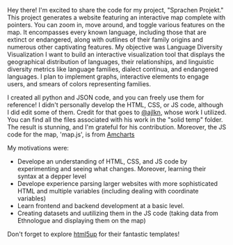 Hey there! I'm excited to share the code for my project, "Sprachen Projekt." This project generates a website featuring an interactive map complete with pointers. You can zoom in, move around, and toggle various features on the map. It encompasses every known language, including those that are extinct or endangered, along with outlines of their family origins and numerous other captivating features. My objective was Language Diversity Visualization I want to build an interactive visualization tool that displays the geographical distribution of languages, their relationships, and linguistic diversity metrics like language families, dialect continua, and endangered languages. I plan to implement graphs, interactive elements to engage users, and smears of colors representing families.

I created all python and JSON code, and you can freely use them for reference! I didn't personally develop the HTML, CSS, or JS code, although I did edit some of them. Credit for that goes to [@ajlkn](https://twitter.com/ajlkn), whose work I utilized. You can find all the files associated with his work in the "solid temp" folder. The result is stunning, and I'm grateful for his contribution. Moreover, the JS code for the map, 'map.js', is from [Amcharts](https://www.amcharts.com/demos/rotate-globe-to-a-selected-country/)

My motivations were:
+ Develope an understanding of HTML, CSS, and JS code by experimenting and seeing what changes. Moreover, learning their syntax at a depper level
+ Develope experience parsing larger websites with more sophisticated HTML and multiple variables (including dealing with coordinate variables)
+ Learn frontend and backend development at a basic level.
+ Creating datasets and uutilizing them in the JS code (taking data from Ethnologue and displaying them on the map)

Don't forget to explore [html5up](https://html5up.net/) for their fantastic templates!
